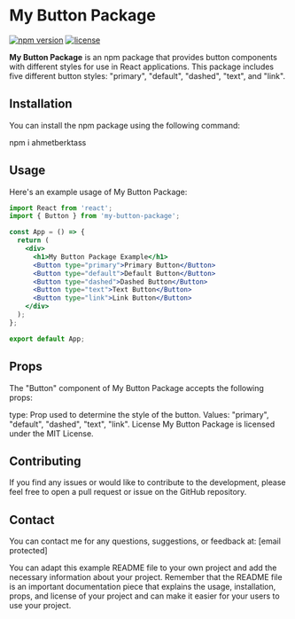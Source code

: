 # My Button Package

[![npm version](https://img.shields.io/npm/v/my-button-package.svg)](https://www.npmjs.com/package/my-button-package)
[![license](https://img.shields.io/npm/l/my-button-package.svg)](https://github.com/yourusername/my-button-package/blob/main/LICENSE)

**My Button Package** is an npm package that provides button components with different styles for use in React applications. This package includes five different button styles: "primary", "default", "dashed", "text", and "link".

## Installation

You can install the npm package using the following command:

npm i ahmetberktass

## Usage

Here's an example usage of My Button Package:

```jsx
import React from 'react';
import { Button } from 'my-button-package';

const App = () => {
  return (
    <div>
      <h1>My Button Package Example</h1>
      <Button type="primary">Primary Button</Button>
      <Button type="default">Default Button</Button>
      <Button type="dashed">Dashed Button</Button>
      <Button type="text">Text Button</Button>
      <Button type="link">Link Button</Button>
    </div>
  );
};

export default App;
```

## Props
The "Button" component of My Button Package accepts the following props:

type: Prop used to determine the style of the button. Values: "primary", "default", "dashed", "text", "link".
License
My Button Package is licensed under the MIT License.

## Contributing
If you find any issues or would like to contribute to the development, please feel free to open a pull request or issue on the GitHub repository.

## Contact
You can contact me for any questions, suggestions, or feedback at: [email protected]

You can adapt this example README file to your own project and add the necessary information about your project. Remember that the README file is an important documentation piece that explains the usage, installation, props, and license of your project and can make it easier for your users to use your project.
